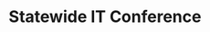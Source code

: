---
dateStart: 2012-09-24
dateEnd: 2012-09-25
title: "Statewide IT Conference"
venue: "Indiana University"
organizer:
credit: "Places & Spaces"
city: Bloomington
state: IN
country: USA
pdfLink:
venueImages:
 - sm: image01.sm.jpg
   lg: image01.lg.jpg
---